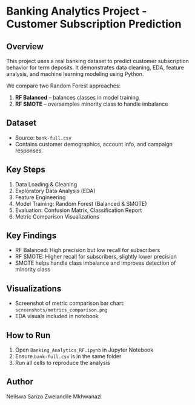 # Banking Analytics Project - Customer Subscription Prediction

## Overview
This project uses a real banking dataset to predict customer subscription behavior for term deposits. It demonstrates data cleaning, EDA, feature analysis, and machine learning modeling using Python.  

We compare two Random Forest approaches:  
1. **RF Balanced** – balances classes in model training  
2. **RF SMOTE** – oversamples minority class to handle imbalance  

## Dataset
- Source: `bank-full.csv`  
- Contains customer demographics, account info, and campaign responses.

## Key Steps
1. Data Loading & Cleaning  
2. Exploratory Data Analysis (EDA)  
3. Feature Engineering  
4. Model Training: Random Forest (Balanced & SMOTE)  
5. Evaluation: Confusion Matrix, Classification Report  
6. Metric Comparison Visualizations  

## Key Findings
- RF Balanced: High precision but low recall for subscribers  
- RF SMOTE: Higher recall for subscribers, slightly lower precision  
- SMOTE helps handle class imbalance and improves detection of minority class

## Visualizations
- Screenshot of metric comparison bar chart: `screenshots/metrics_comparison.png`  
- EDA visuals included in notebook  

## How to Run
1. Open `Banking_Analytics_RF.ipynb` in Jupyter Notebook  
2. Ensure `bank-full.csv` is in the same folder  
3. Run all cells to reproduce the analysis  

## Author
Neliswa Sanzo Zwelandile Mkhwanazi
